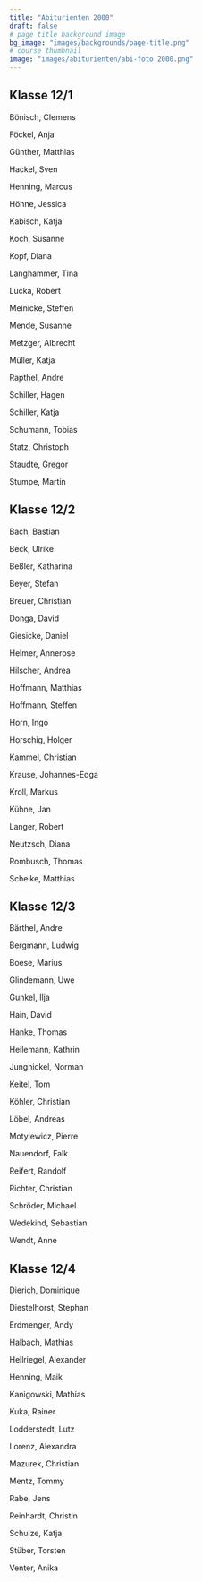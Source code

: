 ```yaml
---
title: "Abiturienten 2000"
draft: false
# page title background image
bg_image: "images/backgrounds/page-title.png"
# course thumbnail
image: "images/abiturienten/abi-foto 2000.png"
---
```


## Klasse 12/1

Bönisch, Clemens

Föckel, Anja

Günther, Matthias

Hackel, Sven

Henning, Marcus

Höhne, Jessica

Kabisch, Katja

Koch, Susanne

Kopf, Diana

Langhammer, Tina

Lucka, Robert

Meinicke, Steffen

Mende, Susanne

Metzger, Albrecht

Müller, Katja

Rapthel, Andre

Schiller, Hagen

Schiller, Katja

Schumann, Tobias

Statz, Christoph

Staudte, Gregor

Stumpe, Martin

## Klasse 12/2

Bach, Bastian

Beck, Ulrike

Beßler, Katharina

Beyer, Stefan

Breuer, Christian

Donga, David

Giesicke, Daniel

Helmer, Annerose

Hilscher, Andrea

Hoffmann, Matthias

Hoffmann, Steffen

Horn, Ingo

Horschig, Holger

Kammel, Christian

Krause, Johannes-Edga

Kroll, Markus

Kühne, Jan

Langer, Robert

Neutzsch, Diana

Rombusch, Thomas

Scheike, Matthias

## Klasse 12/3

Bärthel, Andre

Bergmann, Ludwig

Boese, Marius

Glindemann, Uwe

Gunkel, Ilja

Hain, David

Hanke, Thomas

Heilemann, Kathrin

Jungnickel, Norman

Keitel, Tom

Köhler, Christian

Löbel, Andreas

Motylewicz, Pierre

Nauendorf, Falk

Reifert, Randolf

Richter, Christian

Schröder, Michael

Wedekind, Sebastian

Wendt, Anne

## Klasse 12/4

Dierich, Dominique

Diestelhorst, Stephan

Erdmenger, Andy

Halbach, Mathias

Hellriegel, Alexander

Henning, Maik

Kanigowski, Mathias

Kuka, Rainer

Lodderstedt, Lutz

Lorenz, Alexandra

Mazurek, Christian

Mentz, Tommy

Rabe, Jens

Reinhardt, Christin

Schulze, Katja

Stüber, Torsten

Venter, Anika
